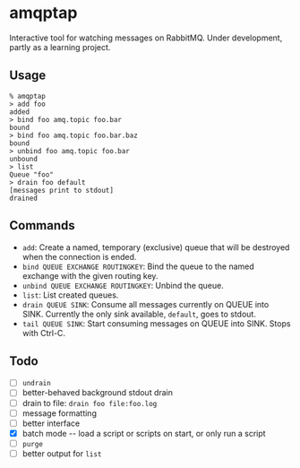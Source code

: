 # amqptap

Interactive tool for watching messages on RabbitMQ. Under development, partly as a learning project.

## Usage

```
% amqptap
> add foo
added
> bind foo amq.topic foo.bar
bound
> bind foo amq.topic foo.bar.baz
bound
> unbind foo amq.topic foo.bar
unbound
> list
Queue "foo"
> drain foo default
[messages print to stdout]
drained
```

## Commands

* `add`: Create a named, temporary (exclusive) queue that will be destroyed when the connection is ended.
* `bind QUEUE EXCHANGE ROUTINGKEY`: Bind the queue to the named exchange with the given routing key.
* `unbind QUEUE EXCHANGE ROUTINGKEY`: Unbind the queue.
* `list`: List created queues.
* `drain QUEUE SINK`: Consume all messages currently on QUEUE into SINK. Currently the only sink available, `default`, goes to stdout.
* `tail QUEUE SINK`: Start consuming messages on QUEUE into SINK. Stops with Ctrl-C.

## Todo

- [ ] `undrain`
- [ ] better-behaved background stdout drain
- [ ] drain to file: `drain foo file:foo.log`
- [ ] message formatting
- [ ] better interface
- [x] batch mode -- load a script or scripts on start, or only run a script
- [ ] `purge`
- [ ] better output for `list`
